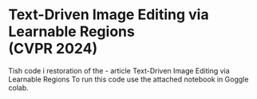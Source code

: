 # Text-Driven Image Editing via Learnable Regions <br /> (CVPR 2024)

Tish code i restoration of the  - article Text-Driven Image Editing via Learnable Regions
To run this code use the attached notebook in Goggle colab.
